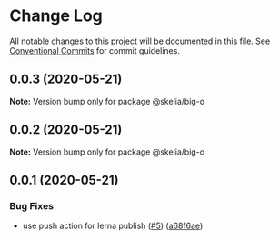 # Change Log

All notable changes to this project will be documented in this file.
See [Conventional Commits](https://conventionalcommits.org) for commit guidelines.

## 0.0.3 (2020-05-21)

**Note:** Version bump only for package @skelia/big-o





## 0.0.2 (2020-05-21)

**Note:** Version bump only for package @skelia/big-o





## 0.0.1 (2020-05-21)


### Bug Fixes

* use push action for lerna publish ([#5](https://github.com/jerome-nelson/coding-dojo/issues/5)) ([a68f6ae](https://github.com/jerome-nelson/coding-dojo/commit/a68f6ae419cffa1e7d026f28d3a6f459b196aef5))
